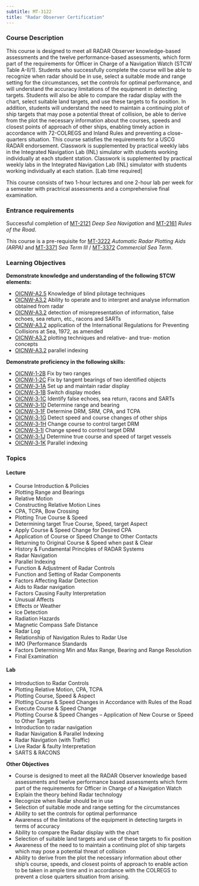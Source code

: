 ```yaml
---
subtitle: MT-3122
title: "Radar Observer Certification"
---
```


### Course Description

This course is designed to meet all RADAR Observer knowledge-based assessments and the twelve performance-based assessments, which form part of the requirements for Officer in Charge of a Navigation Watch (STCW Table A-II/1). Students who successfully complete the course will be able to recognize when radar should be in use, select a suitable mode and range setting for the circumstances, set the controls for optimal performance, and will understand the accuracy limitations of the equipment in detecting targets. Students will also be able to compare the radar display with the chart, select suitable land targets, and use these targets to fix position. In addition, students will understand the need to maintain a continuing plot of ship targets that may pose a potential threat of collision, be able to derive from the plot the necessary information about the courses, speeds and closest points of approach of other ships, enabling timely action in accordance with 72-COLREGS and Inland Rules and preventing a close-quarters situation. This course satisfies the requirements for a USCG RADAR endorsement.  Classwork is supplemented by practical weekly labs in the Integrated Navigation Lab (INL) simulator with students working individually at each student station.  Classwork is supplemented by practical weekly labs in the Integrated Navigation Lab (INL) simulator with students working individually at each station. [Lab time required]


This course consists of two 1-hour lectures and one 2-hour lab per week for a semester with practrical assessments and a comprehensive final examination.

### Entrance requirements

Successful completion of  [MT-2121](mt-2121.html)  *Deep Sea Navigation* and [MT-2161](mt-2161.html) *Rules of the Road*.

This course is a pre-requisite for [MT-3222](mt-3222.html) *Automatic Radar Plotting Aids (ARPA)*  and  [MT-3371](mt-3371.html) *Sea Term III*  / [MT-3372](mt-3372.html) *Commercial Sea Term*.


### Learning Objectives

**Demonstrate knowledge and understanding of the following STCW elements:**

* [OICNW-A2.5]({{site.baseurl}}/tables/21.html#OICNW-A2.5) Knowledge of blind pilotage techniques
* [OICNW-A3.2]({{site.baseurl}}/tables/21.html#OICNW-A3.2) Ability to operate and to interpret and analyse information obtained from radar
* [OICNW-A3.2]({{site.baseurl}}/tables/21.html#OICNW-A3.2) detection of misrepresentation of information, false echoes, sea return, etc., racons and SARTs
* [OICNW-A3.2]({{site.baseurl}}/tables/21.html#OICNW-A3.2) application of the International Regulations for Preventing Collisions at Sea, 1972, as amended
* [OICNW-A3.2]({{site.baseurl}}/tables/21.html#OICNW-A3.2) plotting techniques and relative- and true- motion concepts
* [OICNW-A3.2]({{site.baseurl}}/tables/21.html#OICNW-A3.2) parallel indexing

**Demonstrate proficiency in the following skills:**

* [OICNW‑1‑2B](OICNW-1-2B) Fix by two ranges
* [OICNW‑1‑2C](OICNW-1-2C) Fix by tangent bearings of two identified objects
* [OICNW‑3‑1A](OICNW-3-1A) Set up and maintain radar display
* [OICNW‑3‑1B](OICNW-3-1B) Switch display modes
* [OICNW‑3‑1C](OICNW-3-1C) Identify false echoes, sea return, racons and SARTs
* [OICNW‑3‑1D](OICNW-3-1D) Determine range and bearing
* [OICNW‑3‑1F](OICNW-3-1F) Determine DRM, SRM, CPA, and TCPA
* [OICNW‑3‑1G](OICNW-3-1G) Detect speed and course changes of other ships
* [OICNW‑3‑1H](OICNW-3-1H) Change course to control target DRM
* [OICNW‑3‑1I](OICNW-3-1I) Change speed to control target DRM
* [OICNW‑3‑1J](OICNW-3-1J) Determine true course and speed of target vessels
* [OICNW‑3‑1K](OICNW-3-1K) Parallel indexing

### Topics


#### Lecture

* Course Introduction & Policies 
* Plotting Range and Bearings
* Relative Motion
* Constructing Relative Motion Lines
* CPA, TCPA, Bow Crossing
* Plotting True Course & Speed
* Determining target True Course, Speed, target Aspect
* Apply Course & Speed Change for Desired CPA
* Application of Course or Speed Change to Other Contacts
* Returning to Original Course & Speed when past & Clear
* History & Fundamental Principles of RADAR Systems
* Radar Navigation
* Parallel Indexing
* Function & Adjustment of Radar Controls
* Function and Setting of Radar Components
* Factors Affecting Radar Detection
* Aids to Radar navigation
* Factors Causing Faulty Interpretation
* Unusual Affects
* Effects or Weather
* Ice Detection
* Radiation Hazards
* Magnetic Compass Safe Distance
* Radar Log
* Relationship of Navigation Rules to Radar Use
* IMO {Performance Standards
* Factors Determining Min and Max Range, Bearing and Range Resolution
* Final Examination

#### Lab

* Introduction to Radar Controls
* Plotting Relative Motion, CPA, TCPA
* Plotting Course, Speed & Aspect
* Plotting Course & Speed Changes in Accordance with Rules of the Road
* Execute Course & Speed Change
* Plotting Course & Speed Changes – Application of New Course or Speed to Other Targets
* Introduction to radar navigation
* Radar Navigation & Parallel Indexing
* Radar Navigation (with Traffic)
* Live Radar & faulty Interpretation
* SARTS & RACONS

**Other Objectives**

* Course is designed to meet all the RADAR Observer knowledge based assessments and twelve performance based assessments which form part of the requirements for Officer in Charge of a Navigation Watch
* Explain the theory behind Radar technology
* Recognize when Radar should be in use
* Selection of suitable mode and range setting for the circumstances
* Ability to set the controls for optimal performance
* Awareness of the limitations of the equipment in detecting targets in terms of accuracy
* Ability to compare the Radar display with the chart
* Selection of suitable land targets and use of these targets to fix position
* Awareness of the need to to maintain a continuing plot of ship targets which may pose a potential threat of collision
* Ability to derive from the plot the necessary information about other ship’s course, speeds, and closest points of approach to enable action to be taken in ample time and in accordance with the COLREGS to prevent a close quarters situation from arising.




